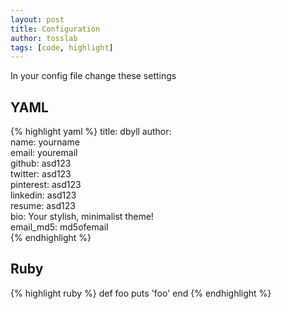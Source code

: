 ```yaml
---
layout: post
title: Configuration
author: tosslab
tags: [code, highlight]
---
```


In your config file change these settings

## YAML
{% highlight yaml %}
title: dbyll
author:  
  name: yourname  
  email: youremail  
  github: asd123  
  twitter: asd123  
  pinterest: asd123  
  linkedin: asd123  
  resume: asd123  
  bio: Your stylish,  minimalist theme!  
  email_md5: md5ofemail  
{% endhighlight %}

## Ruby
{% highlight ruby %}
def foo
  puts 'foo'
end
{% endhighlight %}
